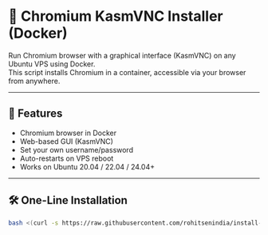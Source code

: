 # 🧭 Chromium KasmVNC Installer (Docker)

Run Chromium browser with a graphical interface (KasmVNC) on any Ubuntu VPS using Docker.  
This script installs Chromium in a container, accessible via your browser from anywhere.

---

## 🚀 Features

- Chromium browser in Docker
- Web-based GUI (KasmVNC)
- Set your own username/password
- Auto-restarts on VPS reboot
- Works on Ubuntu 20.04 / 22.04 / 24.04+

---

## 🛠️ One-Line Installation
```bash
bash <(curl -s https://raw.githubusercontent.com/rohitsenindia/install-chromium-vps/main/install.sh)
